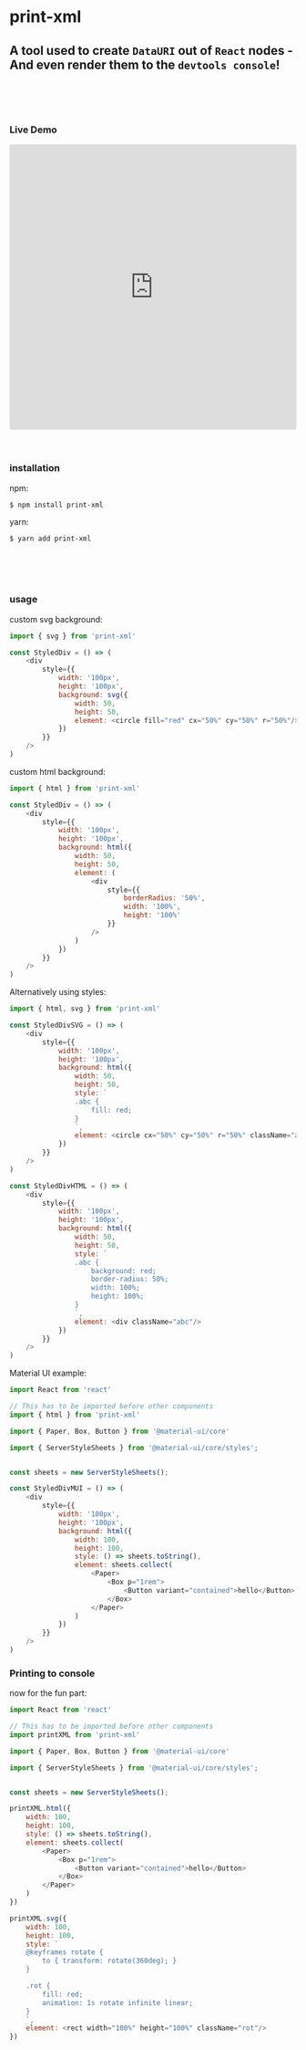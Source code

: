 # print-xml
## A tool used to create `DataURI` out of `React` nodes - And even render them to the `devtools console`!

<br />
<br />
<br />


### Live Demo
<iframe src="https://codesandbox.io/embed/printxml-demo-w8ozv?fontsize=14&hidenavigation=1&theme=dark"
     style="width:100%; height:500px; border:0; border-radius: 4px; overflow:hidden;"
     title="printXML demo"
     allow="accelerometer; ambient-light-sensor; camera; encrypted-media; geolocation; gyroscope; hid; microphone; midi; payment; usb; vr; xr-spatial-tracking"
     sandbox="allow-forms allow-modals allow-popups allow-presentation allow-same-origin allow-scripts"
   ></iframe>


<br />
<br />
<br />

### installation
npm:
```bash
$ npm install print-xml
```
yarn:
```bash
$ yarn add print-xml
```

<br />
<br />
<br />

### usage
custom svg background:
```js
import { svg } from 'print-xml'

const StyledDiv = () => (
	<div
		style={{
			width: '100px',
			height: '100px',
			background: svg({
				width: 50,
				height: 50,
				element: <circle fill="red" cx="50%" cy="50%" r="50%"/>
			})
		}}
	/>
)
```
custom html background:
```js
import { html } from 'print-xml'

const StyledDiv = () => (
	<div
		style={{
			width: '100px',
			height: '100px',
			background: html({
				width: 50,
				height: 50,
				element: (
					<div
						style={{
							borderRadius: '50%',
							width: '100%',
							height: '100%'
						}}
					/>
				)
			})
		}}
	/>
)
```
Alternatively using styles:
```js
import { html, svg } from 'print-xml'

const StyledDivSVG = () => (
	<div
		style={{
			width: '100px',
			height: '100px',
			background: html({
				width: 50,
				height: 50,
				style: `
				.abc {
					fill: red;
				}
				`,
				element: <circle cx="50%" cy="50%" r="50%" className="abc"/>
			})
		}}
	/>
)

const StyledDivHTML = () => (
	<div
		style={{
			width: '100px',
			height: '100px',
			background: html({
				width: 50,
				height: 50,
				style: `
				.abc {
					background: red;
					border-radius: 50%;
					width: 100%;
					height: 100%;
				}
				`,
				element: <div className="abc"/>
			})
		}}
	/>
)
```
Material UI example:
```js
import React from 'react'

// This has to be imported before other components
import { html } from 'print-xml'

import { Paper, Box, Button } from '@material-ui/core'

import { ServerStyleSheets } from '@material-ui/core/styles';


const sheets = new ServerStyleSheets();

const StyledDivMUI = () => (
	<div
		style={{
			width: '100px',
			height: '100px',
			background: html({
				width: 100,
				height: 100,
				style: () => sheets.toString(),
				element: sheets.collect(
					<Paper>
						<Box p="1rem">
							<Button variant="contained">hello</Button>
						</Box>
					</Paper>
				)
			})
		}}
	/>
)
```

### Printing to console
now for the fun part:

```js
import React from 'react'

// This has to be imported before other components
import printXML from 'print-xml'

import { Paper, Box, Button } from '@material-ui/core'

import { ServerStyleSheets } from '@material-ui/core/styles';


const sheets = new ServerStyleSheets();

printXML.html({
	width: 100,
	height: 100,
	style: () => sheets.toString(),
	element: sheets.collect(
		<Paper>
			<Box p="1rem">
				<Button variant="contained">hello</Button>
			</Box>
		</Paper>
	)
})

printXML.svg({
	width: 100,
	height: 100,
	style: `
	@keyframes rotate {
		to { transform: rotate(360deg); }
	}

	.rot {
		fill: red;
		animation: 1s rotate infinite linear;
	}
	`,
	element: <rect width="100%" height="100%" className="rot"/>
})
```